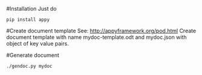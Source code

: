 #Installation
Just do
```
pip install appy
```

#Create document template
See: http://appyframework.org/pod.html
Create document template with name mydoc-template.odt
and mydoc.json with object of key value pairs.

#Generate document
```
./gendoc.py mydoc
```
